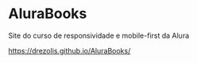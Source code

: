 # AluraBooks
 Site do curso de responsividade e mobile-first da Alura

https://drezolis.github.io/AluraBooks/

